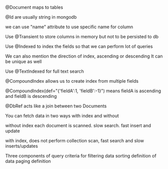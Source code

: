 @Document maps to tables

@Id are usually string in mongodb

we can use "name" attribute to use specific name for column

Use @Transient to store columns in memory but not to be persisted to db

Use @Indexed to index the fields so that we can perform lot of queries

We can also mention the direction of index, ascending or descending
It can be unique as well

Use @TextIndexed for full text search

@CompoundIndex allows us to create index from multiple fields

@CompoundIndex(def="{'fieldA':1, 'fieldB':-1}") means fieldA is ascending and fieldB is descending

@DbRef acts like a join between two Documents


You can fetch data in two ways
with index and without

without index each document is scanned. slow search. fast insert and update


with index, does not perform collection scan, fast search and slow inserts/updates

Three components of query
criteria for filtering data
sorting definition of data
paging definition





